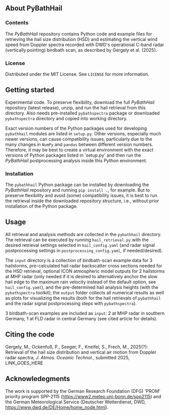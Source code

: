 ## About PyBathHail
### Contents
The *PyBathHail* repository contains Python code and example files for retrieving the hail size distribution (HSD) and estimating the vertical wind speed from Doppler spectra recorded with DWD's operational C-band radar (vertically pointing) birdbath scan, as described by Gergely et al. (2025).
### License
Distributed under the MIT License. See `LICENSE` for more information.
## Getting started
Experimental code. To preserve flexibility, download the full *PyBathHail* repository (latest release), unzip, and run the hail retrieval from this directory. Also needs pre-installed `pybathspectra` package or downloaded `pybathspectra` directory and copied into working directory. 

Exact version numbers of the Python packages used for developing `pybathhail` modules are listed in `setup.py`. Other versions, especially much newer versions, can cause compatibility issues, particularly due to the many changes in `NumPy` and `pandas` between different version numbers. Therefore, it may be best to create a virtual environment with the exact versions of Python packages listed in 'setup.py' and then run the *PyBathHail* postprocessing analysis inside this Python environment. 
### Installation
The `pybathhail` Python package can be installed by downloading the *PyBathHail* repository and running `pip install .`, for example. But to preserve flexibility and avoid (some) compatibility issues, it is best to run the retrieval inside the downloaded repository structure, i.e., without prior installation of the Python package.
## Usage
All retrieval and analysis methods are collected in the `pybathhail` directory. The retrieval can be executed by running `hail_retrieval.py` with the desired retrieval settings selected in `hail_config.yaml` (and radar signal postprocessing settings in `postprocessing_config.yaml`, if needed/desired). 

The `input` directory is a collection of birdbath-scan example data for 3 hailstorms, pre-calculated hail radar backscatter cross sections needed for the HSD retrieval, optional ICON atmospheric model outputs for 2 hailstorms at MHP radar (only needed if it is desired to alternatively anchor the slow hail edge to the maximum rain velocity instead of the default option, see `hail_config.yaml`), and the pre-determined hail analysis heights (with the `pybathspectra` toolkit); the `output` folder collects all numerical results as well as plots for visualizing the results (both for the hail retrievals of `pybathhail` and the radar signal postprocessing steps with `pybathspectra`).

3 birdbath-scan examples are included as `input`: 2 at MHP radar in southern Germany, 1 at FLD radar in central Germany (see cited article for details).
## Citing the code
Gergely, M., Ockenfuß, P., Seeger, F., Kneifel, S., Frech, M., 2025(?): Retrieval of the hail size distribution and vertical air motion from Doppler radar spectra, *J. Atmos. Oceanic Technol.*, submitted 2025, LINK_GOES_HERE
## Acknowledegments
The work is supported by the German Research Foundation (DFG) 'PROM' priority program SPP-2115 (https://www2.meteo.uni-bonn.de/spp2115) and the German Meteorological Service (Deutscher Wetterdienst, DWD, https://www.dwd.de/DE/Home/home_node.html).
<!-- ## References -->
